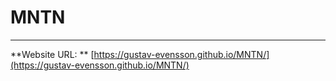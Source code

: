 # MNTN
---
**Website URL: ** [https://gustav-evensson.github.io/MNTN/](https://gustav-evensson.github.io/MNTN/)
